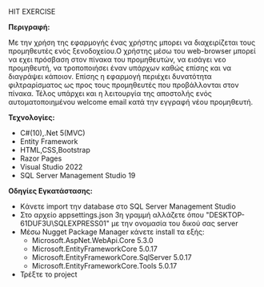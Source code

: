 HIT EXERCISE

**Περιγραφή:**

Με την χρήση της εφαρμογής ένας χρήστης μπορει να διαχειρίζεται τους προμηθευτές ενός ξενοδοχείου.Ο χρήστης μέσω του web-browser μπορεί να εχει πρόσβαση στον πίνακα του προμηθευτών, να εισάγει νεο προμηθευτή, να τροποποιήσει έναν υπάρχων καθώς επίσης και να διαγράψει κάποιον. Επίσης η εφαρμογή περιέχει δυνατότητα φιλτραρίσματος ως προς τους προμηθευτές που προβάλλονται στον πίνακα. Τέλος υπάρχει και η λειτουργία της αποστολής ενός αυτοματοποιημένου welcome email κατά την εγγραφή νέου προμηθευτή.



**Τεχνολογίες:**

* C#(10),.Net 5(MVC)
* Entity Framework
* HTML,CSS,Bootstrap
* Razor Pages
* Visual Studio 2022
* SQL Server Management Studio 19

**Οδηγίες Εγκατάστασης:**
* Kάνετε import την database στο SQL Server Management Studio
* Στο αρχείο appsettings.json 3η γραμμή αλλάζετε όπου "DESKTOP-61DUF3U\\SQLEXPRESS01" με την ονομασία του δικού σας server
* Μέσω Nugget Package Manager κάνετε install τα εξής:
   *  Microsoft.AspNet.WebApi.Core 5.3.0
   *  Microsoft.EntityFrameworkCore 5.0.17
   *  Microsoft.EntityFrameworkCore.SqlServer 5.0.17
   *  Microsoft.EntityFrameworkCore.Tools 5.0.17
* Τρέξτε το project  
